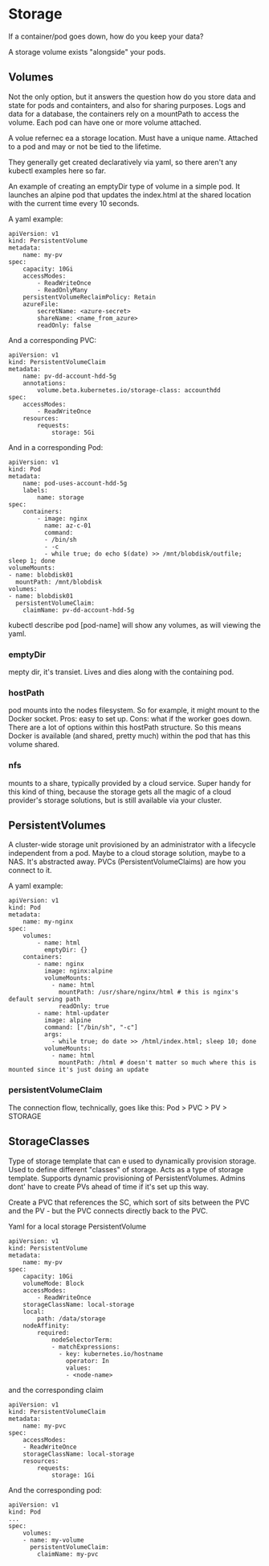 # Storage

If a container/pod goes down, how do you keep your data?

A storage volume exists "alongside" your pods.

## Volumes

Not the only option, but it answers the question how do you store data and state for pods and containters, and also for sharing purposes. Logs and data for a database, the containers rely on a mountPath to access the volume. Each pod can have one or more volume attached.

A volue refernec ea a storage location. Must have a unique name. Attached to a pod and may or not be tied to the lifetime.

They generally get created declaratively via yaml, so there aren't any kubectl examples here so far.

An example of creating an emptyDir type of volume in a simple pod. It launches an alpine pod that updates the index.html at the shared location with the current time every 10 seconds. 

A yaml example:

```
apiVersion: v1
kind: PersistentVolume
metadata:
    name: my-pv
spec:
    capacity: 10Gi
    accessModes:
        - ReadWriteOnce
        - ReadOnlyMany
    persistentVolumeReclaimPolicy: Retain
    azureFile:
        secretName: <azure-secret>
        shareName: <name_from_azure>
        readOnly: false
```

And a corresponding PVC:

```
apiVersion: v1
kind: PersistentVolumeClaim
metadata:
    name: pv-dd-account-hdd-5g
    annotations:
        volume.beta.kubernetes.io/storage-class: accounthdd
spec:
    accessModes:
        - ReadWriteOnce
    resources: 
        requests:
            storage: 5Gi 
```

And in a corresponding Pod:

```
apiVersion: v1
kind: Pod
metadata:
    name: pod-uses-account-hdd-5g
    labels:
        name: storage
spec:
    containers:
        - image: nginx
          name: az-c-01
          command:
          - /bin/sh
          - -c
          - while true; do echo $(date) >> /mnt/blobdisk/outfile; sleep 1; done
volumeMounts:
- name: blobdisk01
  mountPath: /mnt/blobdisk
volumes:
- name: blobdisk01
  persistentVolumeClaim:
    claimName: pv-dd-account-hdd-5g
```

kubectl describe pod [pod-name] will show any volumes, as will viewing the yaml.

### emptyDir

mepty dir, it's transiet. Lives and dies along with the containing pod. 

### hostPath

pod mounts into the nodes filesystem. So for example, it might mount to the Docker socket. Pros: easy to set up. Cons: what if the worker goes down. There are a lot of options within this hostPath structure. So this means Docker is available (and shared, pretty much) within the pod that has this volume shared. 

### nfs

mounts to a share, typically provided by a cloud service. Super handy for this kind of thing, because the storage gets all the magic of a cloud provider's storage solutions, but is still available via your cluster.

## PersistentVolumes

A cluster-wide storage unit provisioned by an administrator with a lifecycle independent from a pod. Maybe to a cloud storage solution, maybe to a NAS. It's abstracted away. PVCs (PersistentVolumeClaims) are how you connect to it.

A yaml example:


```
apiVersion: v1
kind: Pod
metadata:
    name: my-nginx
spec:
    volumes:
        - name: html
          emptyDir: {} 
    containers:
        - name: nginx
          image: nginx:alpine
          volumeMounts:
            - name: html
              mountPath: /usr/share/nginx/html # this is nginx's default serving path
              readOnly: true
        - name: html-updater
          image: alpine
          command: ["/bin/sh", "-c"]
          args:
            - while true; do date >> /html/index.html; sleep 10; done
          volumeMounts:
            - name: html
              mountPath: /html # doesn't matter so much where this is mounted since it's just doing an update
```

### persistentVolumeClaim

The connection flow, technically, goes like this: Pod > PVC > PV > STORAGE


## StorageClasses

Type of storage template that can e used to dynamically provision storage. Used to define different "classes" of storage. Acts as a type of storage template. Supports dynamic provisioning of PersistentVolumes. Admins dont' have to create PVs ahead of time if it's set up this way.

Create a PVC that references the SC, which sort of sits between the PVC and the PV - but the PVC connects directly back to the PVC. 

Yaml for a local storage PersistentVolume


```
apiVersion: v1
kind: PersistentVolume
metadata:
    name: my-pv
spec:
    capacity: 10Gi
    volumeMode: Block
    accessModes:
        - ReadWriteOnce
    storageClassName: local-storage
    local:
        path: /data/storage
    nodeAffinity:
        required:
            nodeSelectorTerm:
            - matchExpressions:
              - key: kubernetes.io/hostname
                operator: In
                values:
                - <node-name>
```

and the corresponding claim

```
apiVersion: v1
kind: PersistentVolumeClaim
metadata:
    name: my-pvc
spec:
    accessModes:
    - ReadWriteOnce
    storageClassName: local-storage
    resources: 
        requests:
            storage: 1Gi 
```

And the corresponding pod:

```
apiVersion: v1
kind: Pod
...
spec:
    volumes:
    - name: my-volume
      persistentVolumeClaim:
        claimName: my-pvc
```


